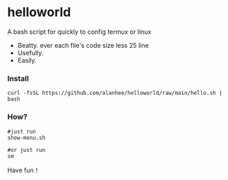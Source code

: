 # helloworld

A bash script for quickly to config termux or linux


- Beatty. ever each file's code size less 25 line
- Usefully.
- Easily.


### Install 

```
curl -fsSL https://github.com/alanhee/helloworld/raw/main/hello.sh | bash 
```

### How? 
```
#just run
show-menu.sh 

#or just run
sm
```

Have fun！


